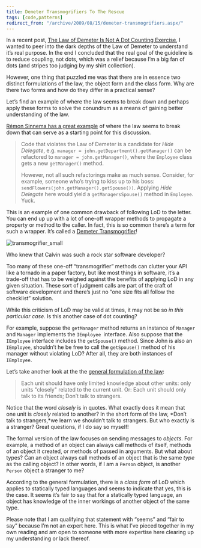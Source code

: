 ```yaml
---
title: Demeter Transmogrifiers To The Rescue
tags: [code,patterns]
redirect_from: "/archive/2009/08/15/demeter-transmogrifiers.aspx/"
---
```


In a recent post, [The Law of Demeter Is Not A Dot Counting
Exercise](https://haacked.com/archive/2009/07/14/law-of-demeter-dot-counting.aspx "Law of Demeter Dot Counting"),
I wanted to peer into the dark depths of the Law of Demeter to
understand it’s real purpose. In the end I concluded that the real goal
of the guideline is to reduce coupling, not dots, which was a relief
because I’m a big fan of dots (and stripes too judging by my shirt
collection).

However, one thing that puzzled me was that there are in essence two
distinct formulations of the law, the object form and the class form.
Why are there two forms and how do they differ in a practical sense?

Let’s find an example of where the law seems to break down and perhaps
apply these forms to solve the conundrum as a means of gaining better
understanding of the law.

[Rémon Sinnema has a great
example](http://sinnema313.wordpress.com/2008/06/16/the-law-of-demeter/ "The Law of Demeter")
of where the law seems to break down that can serve as a starting point
for this discussion.

> Code that violates the Law of Demeter is a candidate for *Hide
> Delegate*, e.g. `manager = john.getDepartment().getManager()` can be
> refactored to `manager = john.getManager()`, where the `Employee`
> class gets a new `getManager()` method.
>
> However, not all such refactorings make as much sense. Consider, for
> example, someone who’s trying to kiss up to his boss:
> `sendFlowers(john.getManager().getSpouse())`. Applying *Hide Delegate*
> here would yield a `getManagersSpouse()` method in `Employee`. Yuck.

This is an example of one common drawback of following LoD to the
letter. You can end up up with a lot of one-off wrapper methods to
propagate a property or method to the caller. In fact, this is so common
there’s a term for such a wrapper. It’s called a [Demeter
Transmogrifier](http://en.wikipedia.org/wiki/Transmogrifier_(computer_science) "Transmogrifier on Wikipedia")!

![transmogrifier\_small](https://haacked.com/images/haacked_com/WindowsLiveWriter/DemeterTransmogrifiersToTheRescue_9721/transmogrifier_small_3.jpg "transmogrifier_small")

Who knew that Calvin was such a rock star software developer?

Too many of these one-off “transmogrifier” methods can clutter your API
like a tornado in a paper factory, but like most things in software,
it’s a trade-off that has to be weighed against the benefits of applying
LoD in any given situation. These sort of judgment calls are part of the
craft of software development and there’s just no “one size fits all
follow the checklist” solution.

While this criticism of LoD may be valid at times, it may not be so *in
this particular case.* Is this another case of dot counting?

For example, suppose the `getManager` method returns an instance of
`Manager` and `Manager` implements the `IEmployee `interface. Also
suppose that the `IEmployee` interface includes the `getSpouse()`
method. Since John is also an `IEmployee`, shouldn’t he be free to call
the `getSpouse()` method of his manager without violating LoD? After
all, they are both instances of `IEmployee`.

Let’s take another look at the the [general formulation of the
law](http://www.ccs.neu.edu/research/demeter/demeter-method/LawOfDemeter/general-formulation.html "General formulation of the law"):

> Each unit should have only limited knowledge about other units: only
> units "closely" related to the current unit. Or: Each unit should only
> talk to its friends; Don’t talk to strangers.

Notice that the word *closely* is in quotes. What exactly does it mean
that one unit is *closely* related to another? In the short form of the
law, *Don’t talk to strangers,*we learn we shouldn’t talk to strangers.
But who exactly is a stranger? Great questions, if I do say so myself!

The formal version of the law focuses on sending messages to *objects*.
For example, a method of an object can always call methods of itself,
methods of an object it created, or methods of passed in arguments. But
what about types? Can an object always call methods of an object that is
the same *type* as the calling object? In other words, if I am a
`Person` object, is another `Person` object a stranger to me?

According to the general formulation, there is a *class form* of LoD
which applies to statically typed languages and seems to indicate that
yes, this is the case. It seems it’s fair to say that for a statically
typed language, an object has knowledge of the inner workings of another
object of the same type.

Please note that I am qualifying that statement with “seems” and “fair
to say” because I’m not an expert here. This is what I’ve pieced
together in my own reading and am open to someone with more expertise
here clearing up my understanding or lack thereof.

